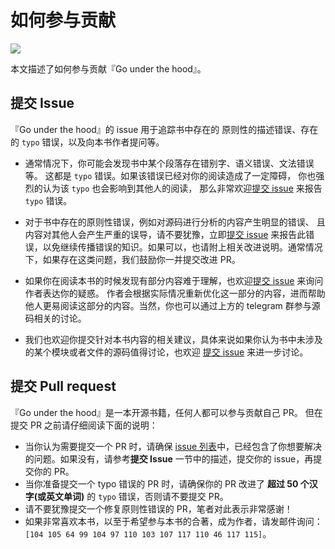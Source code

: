 # 如何参与贡献

[![](https://img.shields.io/badge/chat-telegram-%232CA5E0.svg?logo=telegram&logoColor=white&style=flat-square)](https://t.me/joinchat/FEeulA4zgj2DsBbudBqMcQ)

本文描述了如何参与贡献『Go under the hood』。

## 提交 Issue

『Go under the hood』的 issue 用于追踪书中存在的
原则性的描述错误、存在的 `typo` 错误，以及向本书作者提问等。

- 通常情况下，你可能会发现书中某个段落存在错别字、语义错误、文法错误等。
这都是 `typo` 错误。如果该错误已经对你的阅读造成了一定障碍，
你也强烈的认为该 `typo` 也会影响到其他人的阅读，
那么非常欢迎[提交 issue](https://github.com/changkun/go-under-the-hood/issues/new) 来报告 `typo` 错误。

- 对于书中存在的原则性错误，例如对源码进行分析的内容产生明显的错误、
且内容对其他人会产生严重的误导，请不要犹豫，立即[提交 issue](https://github.com/changkun/go-under-the-hood/issues/new) 来报告此错误，以免继续传播错误的知识。如果可以，也请附上相关改进说明。通常情况下，如果存在这类问题，我们鼓励你一并提交改进 PR。

- 如果你在阅读本书的时候发现有部分内容难于理解，也欢迎[提交 issue](https://github.com/changkun/go-under-the-hood/issues/new) 来询问作者表达你的疑惑。
作者会根据实际情况重新优化这一部分的内容，进而帮助他人更易阅读这部分的内容。当然，你也可以通过上方的 telegram 群参与源码相关的讨论。

- 我们也欢迎你提交针对本书内容的相关建议，具体来说如果你认为书中未涉及的某个模块或者文件的源码值得讨论，也欢迎 [提交 issue](https://github.com/changkun/go-under-the-hood/issues/new) 来进一步讨论。

## 提交 Pull request

『Go under the hood』是一本开源书籍，任何人都可以参与贡献自己 PR。
但在提交 PR 之前请仔细阅读下面的说明：

- 当你认为需要提交一个 PR 时，请确保 [issue 列表](https://github.com/changkun/go-under-the-hood/issues)中，已经包含了你想要解决的问题。如果没有，请参考**提交 Issue** 一节中的描述，提交你的 issue，再提交你的 PR。
- 当你准备提交一个 typo 错误的 PR 时，请确保你的 PR 改进了 **超过 50 个汉字(或英文单词)** 的 `typo` 错误，否则请不要提交 PR。
- 请不要犹豫提交一个修复原则性错误的 PR，笔者对此表示非常感谢！
- 如果非常喜欢本书，以至于希望参与本书的合著，成为作者，请发邮件询问：`[104 105 64 99 104 97 110 103 107 117 110 46 117 115]`。

